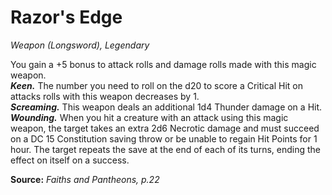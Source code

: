 # Razor's Edge
*Weapon (Longsword), Legendary*

You gain a +5 bonus to attack rolls and damage rolls made with this magic weapon.  
***Keen.*** The number you need to roll on the d20 to score a Critical Hit on attacks rolls with this weapon decreases by 1.  
***Screaming.*** This weapon deals an additional 1d4 Thunder damage on a Hit.  
***Wounding.*** When you hit a creature with an attack using this magic weapon, the target takes an extra 2d6 Necrotic damage and must succeed on a DC 15 Constitution saving throw or be unable to regain Hit Points for 1 hour. The target repeats the save at the end of each of its turns, ending the effect on itself on a success.



**Source:** *Faiths and Pantheons, p.22*